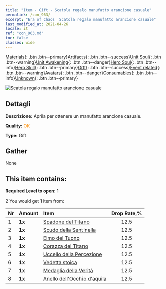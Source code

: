 ```yaml
---
title: "Item - Gift - Scatola regalo manufatto arancione casuale"
permalink: /con_963/
excerpt: "Era of Chaos  Scatola regalo manufatto arancione casuale"
last_modified_at: 2021-04-26
locale: it
ref: "con_963.md"
toc: false
classes: wide
---
```

 [Materials](/ItemsIT/){: .btn .btn--primary}[Artifacts](/ItemsIT/Artifacts/){: .btn .btn--success}[Unit Soul](/ItemsIT/UnitSoul/){: .btn .btn--warning}[Unit Awakening](/ItemsIT/UnitAwakening/){: .btn .btn--danger}[Hero Soul](/ItemsIT/HeroSoul/){: .btn .btn--info}[Hero Skill](/ItemsIT/HeroSkill/){: .btn .btn--primary}[Gift](/ItemsIT/Gift/){: .btn .btn--success}[Event related](/ItemsIT/Events/){: .btn .btn--warning}[Avatars](/ItemsIT/Avatars/){: .btn .btn--danger}[Consumables](/ItemsIT/Consumables/){: .btn .btn--info}[Unknown](/ItemsIT/Unknown/){: .btn .btn--primary}

 ![Scatola regalo manufatto arancione casuale](/images/t/i_907046.png)

## Dettagli
 **Descrizione:** Aprila per ottenere un manufatto arancione casuale.

 **Quality:** <span style="color: #FF8C00">OK</span>

 **Type:** Gift

## Gather

  None

## This item contains:

 **Required Level to open:** 1

 2 You would get **1** item  from:

  | Nr | Amount |     Item    | Drop Rate,% |
  |:---|:-------|:------------|:---------:|
  | 1 |  **1x** | [Spadone del Titano](/ItemsIT/art_156/) | 12.5 | 
  | 2 |  **1x** | [Scudo della Sentinella](/ItemsIT/art_157/) | 12.5 | 
  | 3 |  **1x** | [Elmo del Tuono](/ItemsIT/art_158/) | 12.5 | 
  | 4 |  **1x** | [Corazza del Titano](/ItemsIT/art_159/) | 12.5 | 
  | 5 |  **1x** | [Uccello della Percezione](/ItemsIT/art_132/) | 12.5 | 
  | 6 |  **1x** | [Vedetta stoica](/ItemsIT/art_133/) | 12.5 | 
  | 7 |  **1x** | [Medaglia della Verità](/ItemsIT/art_134/) | 12.5 | 
  | 8 |  **1x** | [Anello dell'Occhio d'aquila](/ItemsIT/art_135/) | 12.5 | 
